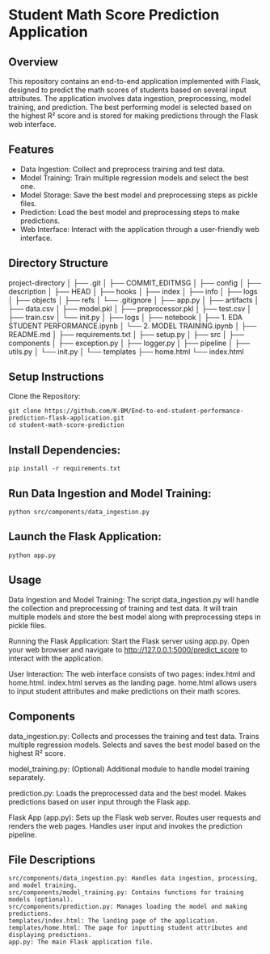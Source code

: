 # Student Math Score Prediction Application

## Overview

This repository contains an end-to-end application implemented with Flask, designed to predict the math scores of students based on several input attributes. The application involves data ingestion, preprocessing, model training, and prediction. The best performing model is selected based on the highest R² score and is stored for making predictions through the Flask web interface.

## Features

- Data Ingestion: Collect and preprocess training and test data.
- Model Training: Train multiple regression models and select the best one.
- Model Storage: Save the best model and preprocessing steps as pickle files.
- Prediction: Load the best model and preprocessing steps to make predictions.
- Web Interface: Interact with the application through a user-friendly web interface.

## Directory Structure

project-directory
│
├── .git
│ ├── COMMIT_EDITMSG
│ ├── config
│ ├── description
│ ├── HEAD
│ ├── hooks
│ ├── index
│ ├── info
│ ├── logs
│ ├── objects
│ ├── refs
│ └── .gitignore
│
├── app.py
│
├── artifacts
│ ├── data.csv
│ ├── model.pkl
│ ├── preprocessor.pkl
│ ├── test.csv
│ ├── train.csv
│ └── init.py
│
├── logs
│
├── notebook
│ ├── 1. EDA STUDENT PERFORMANCE.ipynb
│ └── 2. MODEL TRAINING.ipynb
│
├── README.md
│
├── requirements.txt
│
├── setup.py
│
├── src
│ ├── components
│ ├── exception.py
│ ├── logger.py
│ ├── pipeline
│ ├── utils.py
│ └── init.py
│
└── templates
├── home.html
└── index.html


## Setup Instructions

Clone the Repository:

    git clone https://github.com/K-BM/End-to-end-student-performance-prediction-flask-application.git
    cd student-math-score-prediction

## Install Dependencies:

    pip install -r requirements.txt

## Run Data Ingestion and Model Training:
    python src/components/data_ingestion.py

## Launch the Flask Application:

    python app.py

## Usage

Data Ingestion and Model Training:
The script data_ingestion.py will handle the collection and preprocessing of training and test data. It will train multiple models and store the best model along with preprocessing steps in pickle files.

Running the Flask Application:
  Start the Flask server using app.py. Open your web browser and navigate to http://127.0.0.1:5000/predict_score to interact with the application.

User Interaction:
  The web interface consists of two pages: index.html and home.html.
  index.html serves as the landing page.
  home.html allows users to input student attributes and make predictions on their math scores.

## Components

data_ingestion.py:
        Collects and processes the training and test data.
        Trains multiple regression models.
        Selects and saves the best model based on the highest R² score.

model_training.py:
        (Optional) Additional module to handle model training separately.

prediction.py:
        Loads the preprocessed data and the best model.
        Makes predictions based on user input through the Flask app.

Flask App (app.py):
        Sets up the Flask web server.
        Routes user requests and renders the web pages.
        Handles user input and invokes the prediction pipeline.

## File Descriptions

    src/components/data_ingestion.py: Handles data ingestion, processing, and model training.
    src/components/model_training.py: Contains functions for training models (optional).
    src/components/prediction.py: Manages loading the model and making predictions.
    templates/index.html: The landing page of the application.
    templates/home.html: The page for inputting student attributes and displaying predictions.
    app.py: The main Flask application file.